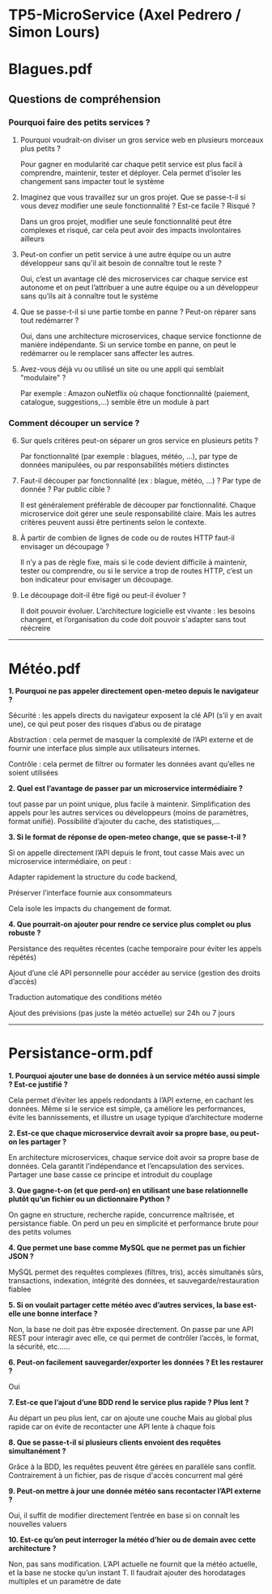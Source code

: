 # TP5-MicroService (Axel Pedrero / Simon Lours)

# Blagues.pdf

## Questions de compréhension

### Pourquoi faire des petits services ?

1. Pourquoi voudrait-on diviser un gros service web en plusieurs morceaux plus petits ?
   
   Pour gagner en modularité car chaque petit service est plus facil à comprendre, maintenir, tester et déployer. Cela permet d’isoler les changement sans impacter tout le système
   
2. Imaginez que vous travaillez sur un gros projet. Que se passe-t-il si vous devez modifier une seule fonctionnalité ? Est-ce facile ? Risqué ?
   
   Dans un gros projet, modifier une seule fonctionnalité peut être complexes et risqué, car cela peut avoir des impacts involontaires ailleurs
   
3. Peut-on confier un petit service à une autre équipe ou un autre développeur sans qu'il ait besoin de connaître tout le reste ?

   Oui, c’est un avantage clé des microservices car chaque service est autonome et on peut l’attribuer a une autre équipe ou a un développeur sans qu’ils ait à connaître tout le système
   
4. Que se passe-t-il si une partie tombe en panne ? Peut-on réparer sans tout redémarrer ?

   Oui, dans une architecture microservices, chaque service fonctionne de manière indépendante. Si un service tombe en panne, on peut le redémarrer ou le remplacer sans affecter les autres.
   
5. Avez-vous déjà vu ou utilisé un site ou une appli qui semblait "modulaire" ?

    Par exemple : Amazon ouNetflix où chaque fonctionnalité (paiement, catalogue, suggestions,...) semble être un module à part


   
### Comment découper un service ?

6. Sur quels critères peut-on séparer un gros service en plusieurs petits ?

   Par fonctionnalité (par exemple : blagues, météo, ...), par type de données manipulées, ou par responsabilités métiers distinctes
   
7. Faut-il découper par fonctionnalité (ex : blague, météo, ...) ? Par type de donnée ? Par public cible ?

   Il est généralement préférable de découper par fonctionnalité. Chaque microservice doit gérer une seule responsabilité claire. Mais les autres critères peuvent aussi être pertinents selon le contexte.
   
8. À partir de combien de lignes de code ou de routes HTTP faut-il envisager un découpage ?

     Il n’y a pas de règle fixe, mais si le code devient difficile à maintenir, tester ou comprendre, ou si le service a trop de routes HTTP, c’est un bon indicateur pour envisager un découpage.
    
9. Le découpage doit-il être figé ou peut-il évoluer ?

    Il doit pouvoir évoluer. L’architecture logicielle est vivante : les besoins changent, et l’organisation du code doit pouvoir s'adapter sans tout réécreire



------------------------------------------------------------------------------------------------------------------------------------------------------------------------------------------------------------------------------------------------------------------------------------------------------------------------------------------------------------------------------------------------------------------------------------------

# Météo.pdf


**1. Pourquoi ne pas appeler directement open-meteo depuis le navigateur ?**

Sécurité : les appels directs du navigateur exposent la clé API (s’il y en avait une), ce qui peut poser des risques d’abus ou de piratage

Abstraction : cela permet de masquer la complexité de l’API externe et de fournir une interface plus simple aux utilisateurs internes.

Contrôle : cela permet de filtrer ou formater les données avant qu’elles ne soient utilisées

**2. Quel est l’avantage de passer par un microservice intermédiaire ?**

tout passe par un point unique, plus facile à maintenir. Simplification des appels pour les autres services ou développeurs (moins de paramètres, format unifié).
Possibilité d’ajouter du cache, des statistiques,...

**3. Si le format de réponse de open-meteo change, que se passe-t-il ?**

Si on appelle directement l’API depuis le front, tout casse 
Mais avec un microservice intermédiaire, on peut :

Adapter rapidement la structure du code backend,

Préserver l’interface fournie aux consommateurs

Cela isole les impacts du changement de format.

**4. Que pourrait-on ajouter pour rendre ce service plus complet ou plus
robuste ?**

Persistance des requêtes récentes (cache temporaire pour éviter les appels répétés)

Ajout d’une clé API personnelle pour accéder au service (gestion des droits d’accès)

Traduction automatique des conditions météo

Ajout des prévisions (pas juste la météo actuelle) sur 24h ou 7 jours


------------------------------------------------------------------------------------------------------------------------------------------------------------------------------------------------------------------------------------------------------------------------------------------------------------------------------------------------------------------------------------------------------------------------------------------

# Persistance-orm.pdf


**1. Pourquoi ajouter une base de données à un service météo aussi simple ? Est-ce justifié ?**

Cela permet d’éviter les appels redondants à l’API externe, en cachant les données. Même si le service est simple, ça améliore les performances, évite les bannissements, et illustre un usage typique d’architecture moderne

**2. Est-ce que chaque microservice devrait avoir sa propre base, ou peut-on les partager ?**

En architecture microservices, chaque service doit avoir sa propre base de données. Cela garantit l’indépendance et l’encapsulation des services. Partager une base casse ce principe et introduit du couplage

**3. Que gagne-t-on (et que perd-on) en utilisant une base relationnelle plutôt qu’un fichier ou un dictionnaire Python ?**

On gagne en structure, recherche rapide, concurrence maîtrisée, et persistance fiable.
On perd un peu en simplicité et performance brute pour des petits volumes

**4. Que permet une base comme MySQL que ne permet pas un fichier JSON ?**

MySQL permet des requêtes complexes (filtres, tris), accès simultanés sûrs, transactions, indexation, intégrité des données, et sauvegarde/restauration fiablee

**5. Si on voulait partager cette météo avec d’autres services, la base est-elle une bonne interface ?**

Non, la base ne doit pas être exposée directement. On passe par une API REST pour interagir avec elle, ce qui permet de contrôler l’accès, le format, la sécurité, etc......

**6. Peut-on facilement sauvegarder/exporter les données ? Et les restaurer ?**

Oui 

**7. Est-ce que l’ajout d’une BDD rend le service plus rapide ? Plus lent ?**

Au départ un peu plus lent, car on ajoute une couche
Mais au global plus rapide car on évite de recontacter une API lente à chaque fois

**8. Que se passe-t-il si plusieurs clients envoient des requêtes simultanément ?**

Grâce à la BDD, les requêtes peuvent être gérées en parallèle sans conflit. Contrairement à un fichier, pas de risque d'accès concurrent mal géré

**9. Peut-on mettre à jour une donnée météo sans recontacter l’API externe ?**

Oui, il suffit de modifier directement l’entrée en base si on connaît les nouvelles valuers

**10. Est-ce qu’on peut interroger la météo d’hier ou de demain avec cette architecture ?**

Non, pas sans modification. L’API actuelle ne fournit que la météo actuelle, et la base ne stocke qu’un instant T. Il faudrait ajouter des horodatages multiples et un paramètre de date
